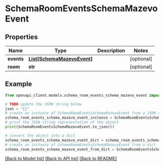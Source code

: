 # SchemaRoomEventsSchemaMazevoEvent


## Properties

Name | Type | Description | Notes
------------ | ------------- | ------------- | -------------
**events** | [**List[SchemaMazevoEvent]**](SchemaMazevoEvent.md) |  | [optional] 
**room** | **str** |  | [optional] 

## Example

```python
from openapi_client.models.schema_room_events_schema_mazevo_event import SchemaRoomEventsSchemaMazevoEvent

# TODO update the JSON string below
json = "{}"
# create an instance of SchemaRoomEventsSchemaMazevoEvent from a JSON string
schema_room_events_schema_mazevo_event_instance = SchemaRoomEventsSchemaMazevoEvent.from_json(json)
# print the JSON string representation of the object
print(SchemaRoomEventsSchemaMazevoEvent.to_json())

# convert the object into a dict
schema_room_events_schema_mazevo_event_dict = schema_room_events_schema_mazevo_event_instance.to_dict()
# create an instance of SchemaRoomEventsSchemaMazevoEvent from a dict
schema_room_events_schema_mazevo_event_from_dict = SchemaRoomEventsSchemaMazevoEvent.from_dict(schema_room_events_schema_mazevo_event_dict)
```
[[Back to Model list]](../README.md#documentation-for-models) [[Back to API list]](../README.md#documentation-for-api-endpoints) [[Back to README]](../README.md)


